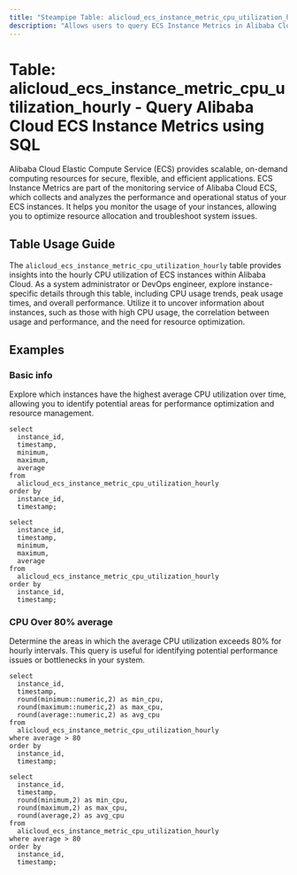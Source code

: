 ```yaml
---
title: "Steampipe Table: alicloud_ecs_instance_metric_cpu_utilization_hourly - Query Alibaba Cloud ECS Instance Metrics using SQL"
description: "Allows users to query ECS Instance Metrics in Alibaba Cloud, specifically the hourly CPU utilization, providing insights into resource usage and performance trends."
---
```


# Table: alicloud_ecs_instance_metric_cpu_utilization_hourly - Query Alibaba Cloud ECS Instance Metrics using SQL

Alibaba Cloud Elastic Compute Service (ECS) provides scalable, on-demand computing resources for secure, flexible, and efficient applications. ECS Instance Metrics are part of the monitoring service of Alibaba Cloud ECS, which collects and analyzes the performance and operational status of your ECS instances. It helps you monitor the usage of your instances, allowing you to optimize resource allocation and troubleshoot system issues.

## Table Usage Guide

The `alicloud_ecs_instance_metric_cpu_utilization_hourly` table provides insights into the hourly CPU utilization of ECS instances within Alibaba Cloud. As a system administrator or DevOps engineer, explore instance-specific details through this table, including CPU usage trends, peak usage times, and overall performance. Utilize it to uncover information about instances, such as those with high CPU usage, the correlation between usage and performance, and the need for resource optimization.

## Examples

### Basic info
Explore which instances have the highest average CPU utilization over time, allowing you to identify potential areas for performance optimization and resource management.

```sql+postgres
select
  instance_id,
  timestamp,
  minimum,
  maximum,
  average
from
  alicloud_ecs_instance_metric_cpu_utilization_hourly
order by
  instance_id,
  timestamp;
```

```sql+sqlite
select
  instance_id,
  timestamp,
  minimum,
  maximum,
  average
from
  alicloud_ecs_instance_metric_cpu_utilization_hourly
order by
  instance_id,
  timestamp;
```

### CPU Over 80% average
Determine the areas in which the average CPU utilization exceeds 80% for hourly intervals. This query is useful for identifying potential performance issues or bottlenecks in your system.

```sql+postgres
select
  instance_id,
  timestamp,
  round(minimum::numeric,2) as min_cpu,
  round(maximum::numeric,2) as max_cpu,
  round(average::numeric,2) as avg_cpu
from
  alicloud_ecs_instance_metric_cpu_utilization_hourly
where average > 80
order by
  instance_id,
  timestamp;
```

```sql+sqlite
select
  instance_id,
  timestamp,
  round(minimum,2) as min_cpu,
  round(maximum,2) as max_cpu,
  round(average,2) as avg_cpu
from
  alicloud_ecs_instance_metric_cpu_utilization_hourly
where average > 80
order by
  instance_id,
  timestamp;
```